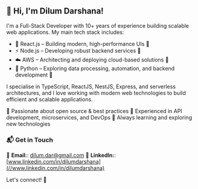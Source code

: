 ## 👋 Hi, I'm Dilum Darshana!

I'm a Full-Stack Developer with 10+ years of experience building scalable web applications. My main tech stack includes:
- 🚀 React.js – Building modern, high-performance UIs 🔭
- ⚡ Node.js – Developing robust backend services 🔭
- ☁️ AWS – Architecting and deploying cloud-based solutions 🔭
- 🐍 Python – Exploring data processing, automation, and backend development 🌱

I specialise in TypeScript, ReactJS, NestJS, Express, and serverless architectures, and I love working with modern web technologies to build efficient and scalable applications.

🔹 Passionate about open source & best practices
🔹 Experienced in API development, microservices, and DevOps
🔹 Always learning and exploring new technologies

### 📬 Get in Touch
📧 **Email:**: [dilum.dar@gmail.com](mailto:dilum.dar@gmail.com)
💼 **LinkedIn:**: [www.linkedin.com/in/dilumdarshana](//www.linkedin.com/in/dilumdarshana)

Let's connect! 🚀

<!--
**dilumdarshana/dilumdarshana** is a ✨ _special_ ✨ repository because its `README.md` (this file) appears on your GitHub profile.

Here are some ideas to get you started:

- 🔭 I’m currently working on ...
- 🌱 I’m currently learning ...
- 👯 I’m looking to collaborate on ...
- 🤔 I’m looking for help with ...
- 💬 Ask me about ...
- 📫 How to reach me: ...
- 😄 Pronouns: ...
- ⚡ Fun fact: ...
-->
